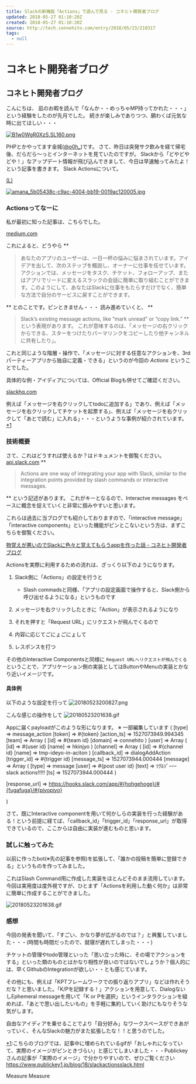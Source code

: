 ```yaml
---
title: Slackの新機能「Actions」で遊んで見る - コネヒト開発者ブログ
updated: 2018-05-27 01:10:20Z
created: 2018-05-27 01:10:20Z
source: http://tech.connehito.com/entry/2018/05/23/210317
tags:
  - null
---
```


# コネヒト開発者ブログ

## コネヒト開発者ブログ

こんにちは、 凪のお暇を読んで「なんか・・めっちゃMP持ってかれた・・・」という経験をしたのが先月でした。 続きが楽しみでありつつ、願わくば元気な時に出てほしい・・・

[![B1w0WgR0XzS._SL160_.png](../_resources/B1w0WgR0XzS._SL160_.png)](http://www.amazon.co.jp/exec/obidos/ASIN/B0799F78YG/hatena-blog-22/)

PHPとかやってます金城([@o0h_](https://twitter.com/o0h_))です。
さて、昨日は突発サク飲みを経て帰宅後、だらだら〜っとインターネットを見ていたのですが。
Slackから「どやどやどや！」なアップデート情報が飛び込んできまして、今日は早速触ってみたよ！という記事を書きます。
Slack Actionsについて。

[(L)](https://cdn.mamari.jp/authorized/amana_5b05438c-c9ac-4004-bb19-0019ac120005.jpg)

[![amana_5b05438c-c9ac-4004-bb19-0019ac120005.jpg](../_resources/amana_5b05438c-c9ac-4004-bb19-0019ac120005.jpg)](https://cdn.mamari.jp/authorized/amana_5b05438c-c9ac-4004-bb19-0019ac120005.jpg)

### Actionsってなーに

私が最初に知った記事は、こちらでした。

[medium.com](https://medium.com/slack-developer-blog/introducing-actions-a-simple-shortcut-attached-to-every-slack-message-e2404414ece)

これによると、どうやら
**

> あなたのアプリのユーザーは、一日一杯の悩みに悩まされています。アイデアを出して、次のステップを概説し、オーナーに仕事を任せています。アクションでは、メッセージをタスク、チケット、フォローアップ、またはアプリでリードに変えるスラックの会話に簡単に取り組むことができます。このようにして、あなたはSlackに仕事をもたらすだけでなく、簡単な方法で自分のサービスに戻すことができます。

**
とのことです。ピンときません・・・
読み進めていくと、
**
> Slack’s existing message actions, like “mark unread” or “copy link.”
**
という表現があります。
これが意味するのは、「メッセージの右クリックからできる、スターをつけたりパーマリンクをコピーしたり他チャンネルに共有したり」。

これと同じような階層・操作で、「メッセージに対する任意なアクションを、3rdパーティーアプリから独自に定義・できる」というのが今回の *Actions* ということでした。

具体的な例・アイディアについては、Official Blogも併せてご確認ください。

[slackhq.com](https://slackhq.com/turn-your-conversations-into-action-7acfc3c0d3f0)

例えば「メッセージを右クリックしてtodoに追加する」であり、例えば「メッセージを右クリックしてチケットを起票する」、例えば「メッセージを右クリックして「あとで読む」に入れる」・・・というような事例が紹介されています。[*1](http://tech.connehito.com/entry/2018/05/23/210317#f-253e26aa)

### 技術概要

さて、これはどうすれば使えるか？はドキュメントを御覧ください。
[api.slack.com](https://api.slack.com/actions)
**

> Actions are one way of integrating your app with Slack, similar to the integration points provided by slash commands or interactive messages.

**
という記述があります。
これがキーとなるので、Interactve messages をベースに概念を捉えていくと非常に掴みやすいと思います。

これらは過去に当ブログでも紹介しておりますので、「interactive message」「interactive components」といった機能がピンとこないという方は、まずこちらを御覧ください。

[物覚えが悪いのでSlackに色々と覚えてもらうappを作った話 - コネヒト開発者ブログ](http://tech.connehito.com/entry/2017/12/16/223241)

Actionsを実際に利用するための流れは、ざっくり以下のようになります。
1. Slack側に「Actions」の設定を行うと

    - Slash commadsと同様、「アプリの設定画面で操作すると、Slack側から呼び出せるようになる」というものです

2. メッセージを右クリックしたときに「Action」が表示されるようになり
3. それを押すと「Request URL」にリクエストが飛んでくるので
4. 内容に応じてごにょごにょして
5. レスポンスを打つ

その他のInteractive Componentsと同様に `Request URLへリクエストが飛んでくる` ということで、アプリケーション側の実装としてはButtonやMenuの実装とかなり近いイメージです。

#### 具体例

以下のような設定を行って
![20180523200827.png](../_resources/20180523200827.png)

こんな感じの操作をして
![20180523201638.gif](../_resources/20180523201638.gif)

Appに届くpayloadがこのような形になります。
※ 一部編集しています
(
[type] => message_action
[token] => #{token}
[action_ts] => 1527073949.994345
[team] => Array
(
[id] => #{team id}
[domain] => connehito
)
[user] => Array
(
[id] => #{user id}
[name] => hkinjyo
)
[channel] => Array
(
[id] => #{channel id}
[name] => tmp-ideyo-in-aciton
)
[callback_id] => dialogAddAction
[trigger_id] => #{trigger id}
[message_ts] => 1527073944.000444
[message] => Array
(
[type] => message
[user] => #{post user id}
[text] => ﾂｸﾙｿﾞｰｰｰ slack actions!!!!!
[ts] => 1527073944.000444
)

[response_url] => https://hooks.slack.com/app/#{hohgehoge}/#{fugafuga}/#{piyopiyo}

)

さて、既にInteractive componentを用いて何かしらの実装を行った経験がある！という前提に経てば、「callback_id」「trigger_id」「response_url」が取得できているので、ここからは自由に実装が進むものと思います。

### 試しに触ってみた

以前に作ったbot(※先の記事を参照)を拡張して、「誰かの投稿を簡単に登録できる」というものを作ってみました。

これはSlash Command用に作成した実装をほとんどそのまま流用しています。 今回は実用度は度外視ですが、ひとまず「Actionsを利用した動く何か」は非常に簡単に作成することができました。

![20180523201638.gif](../_resources/20180523201638.gif)

### 感想

今回の発表を聞いて、「すごい、かなり夢が広がるのでは？」と興奮していました・・・(時間も時間だったので、就寝が遅れてしまった・・・)

チケットの管理やtodo管理といった「思い立った時に、その場でアクションをする」といった類のものとはかなり相性が良いのではないでしょうか？個人的には、早くGithubのIntegrationが欲しい・・とも感じています。

その他にも、例えば「KPTフレームワークでの振り返りアプリ」などは作れそうだな？と思いました。「K/Pを記録する！」アクションを用意して、DialogないしEphemeral messageを用いて「K or Pを選択」というインタラクションを組めれば、「あとで思い出したいもの」を手軽に集約していく助けにもなりそうな気がします。

自由なアイディアを乗せることでより「自分好み」なワークスペースができあがっていく、そんなSlackの魅力がまた拡張したな！！と思うのでした。

[*1](http://tech.connehito.com/entry/2018/05/23/210317#fn-253e26aa):こちらのブログでは、記事中に埋められているgifが「おしゃれになっていて、実際のイメージがピンときづらい」と感じてしまいました・・・Publickeyさんの記事が「実際のイメージ」で分かりやすいので、ぜひご覧ください https://www.publickey1.jp/blog/18/slackactionsslack.html

Measure
Measure